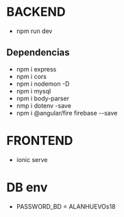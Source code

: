 # BACKEND
- npm run dev

## Dependencias
- npm i express
- npm i cors
- npm i nodemon -D
- npm i mysql
- npm i body-parser
- nmp i dotenv -save
- npm i @angular/fire firebase --save

# FRONTEND
- ionic serve

# DB env 
- PASSWORD_BD = ALANHUEVOs18


